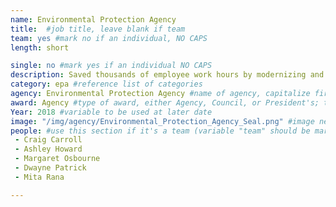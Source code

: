 ```yaml
---
name: Environmental Protection Agency
title:  #job title, leave blank if team
team: yes #mark no if an individual, NO CAPS
length: short

single: no #mark yes if an individual NO CAPS
description: Saved thousands of employee work hours by modernizing and automating how EPA reports activity across the country. The team improved coordination across departments and freed up employees and managers to focus on outcomes.
category: epa #reference list of categories
agency: Environmental Protection Agency #name of agency, capitalize first letter of each name
award: Agency #type of award, either Agency, Council, or President's; this is case sensitive so make sure to match the options listed exactly. This section generates the format of the card
Year: 2018 #variable to be used at later date
image: "/img/agency/Environmental_Protection_Agency_Seal.png" #image needed for Team award (agency seal) and President's award (headshot); leave empty if and individual Agency award, IMAGE PATH: /img/agency/GSA_Seal.png
people: #use this section if it's a team (variable "team" should be marked "yes" above)
 - Craig Carroll
 - Ashley Howard
 - Margaret Osbourne
 - Dwayne Patrick
 - Mita Rana

---
```

